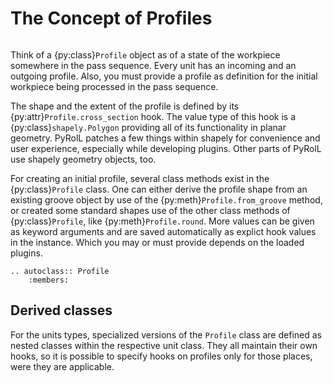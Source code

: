 # The Concept of Profiles

```{py:currentmodule} pyroll.core
```

Think of a {py:class}`Profile` object as of a state of the workpiece somewhere in the pass sequence. Every unit
has an incoming and an outgoing profile. Also, you must provide a profile as definition for the initial workpiece being
processed in the pass sequence.

The shape and the extent of the profile is defined by its {py:attr}`Profile.cross_section` hook.
The value type of this hook is a {py:class}`shapely.Polygon` providing all of its functionality in planar geometry.
PyRolL patches a few things within shapely for convenience and user experience, especially while developing plugins.
Other parts of PyRolL use shapely geometry objects, too.

For creating an initial profile, several class methods exist in the {py:class}`Profile` class. One can either derive the
profile shape from an existing groove object by use of the {py:meth}`Profile.from_groove` method, or created some
standard shapes use of the other class methods of {py:class}`Profile`, like {py:meth}`Profile.round`. More values can be
given as keyword arguments and are saved automatically as explict hook values in the instance. Which you may or must provide
depends on the loaded plugins.

```{eval-rst}
.. autoclass:: Profile
    :members:
```

## Derived classes

For the units types, specialized versions of the `Profile` class are defined as nested classes within the respective unit class.
They all maintain their own hooks, so it is possible to specify hooks on profiles only for those places, were they are applicable.